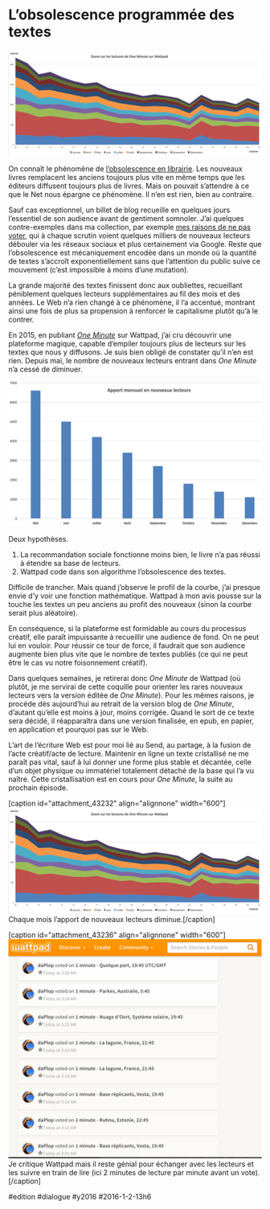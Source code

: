 # L’obsolescence programmée des textes

![](_i/cumul.png)

On connaît le phénomène de [l’obsolescence en librairie](http://bfmbusiness.bfmtv.com/entreprise/en-25-ans-deux-fois-plus-de-livres-publies-mais-de-moins-en-moins-lus-939018.html). Les nouveaux livres remplacent les anciens toujours plus vite en même temps que les éditeurs diffusent toujours plus de livres. Mais on pouvait s’attendre à ce que le Net nous épargne ce phénomène. Il n’en est rien, bien au contraire.

Sauf cas exceptionnel, un billet de blog recueille en quelques jours l’essentiel de son audience avant de gentiment somnoler. J’ai quelques contre-exemples dans ma collection, par exemple [mes raisons de ne pas voter](../../2012/4/je-brule-ma-carte-electeur-100-raisons-pour-ne-pas-voter.md), qui à chaque scrutin voient quelques milliers de nouveaux lecteurs débouler via les réseaux sociaux et plus certainement via Google. Reste que l’obsolescence est mécaniquement encodée dans un monde où la quantité de textes s’accroît exponentiellement sans que l’attention du public suive ce mouvement (c’est impossible à moins d’une mutation).

La grande majorité des textes finissent donc aux oubliettes, recueillant péniblement quelques lecteurs supplémentaires au fil des mois et des années. Le Web n’a rien changé à ce phénomène, il l’a accentué, montrant ainsi une fois de plus sa propension à renforcer le capitalisme plutôt qu’à le contrer.

En 2015, en publiant *[One Minute](../../page/une-minute)* sur Wattpad, j’ai cru découvrir une plateforme magique, capable d’empiler toujours plus de lecteurs sur les textes que nous y diffusons. Je suis bien obligé de constater qu’il n’en est rien. Depuis mai, le nombre de nouveaux lecteurs entrant dans *One Minute* n’a cessé de diminuer.

![Nouveaux lecteurs de One Minute](_i/wattpad.png)

Deux hypothèses.

1. La recommandation sociale fonctionne moins bien, le livre n’a pas réussi à étendre sa base de lecteurs.
2. Wattpad code dans son algorithme l’obsolescence des textes.

Difficile de trancher. Mais quand j’observe le profil de la courbe, j’ai presque envie d’y voir une fonction mathématique. Wattpad à mon avis pousse sur la touche les textes un peu anciens au profit des nouveaux (sinon la courbe serait plus aléatoire).

En conséquence, si la plateforme est formidable au cours du processus créatif, elle paraît impuissante à recueillir une audience de fond. On ne peut lui en vouloir. Pour réussir ce tour de force, il faudrait que son audience augmente bien plus vite que le nombre de textes publiés (ce qui ne peut être le cas vu notre foisonnement créatif).

Dans quelques semaines, je retirerai donc *One Minute* de Wattpad (où plutôt, je me servirai de cette coquille pour orienter les rares nouveaux lecteurs vers la version éditée de *One Minute*). Pour les mêmes raisons, je procède dès aujourd’hui au retrait de la version blog de *One Minute*, d’autant qu’elle est moins à jour, moins corrigée. Quand le sort de ce texte sera décidé, il réapparaîtra dans une version finalisée, en epub, en papier, en application et pourquoi pas sur le Web.

L’art de l’écriture Web est pour moi lié au Send, au partage, à la fusion de l’acte créatif/acte de lecture. Maintenir en ligne un texte cristallisé ne me paraît pas vital, sauf à lui donner une forme plus stable et décantée, celle d’un objet physique ou immatériel totalement détaché de la base qui l’a vu naître. Cette cristallisation est en cours pour *One Minute*, la suite au prochain épisode.

[caption id="attachment\_43232" align="alignnone" width="600"]![Chaque mois l’apport de nouveaux lecteurs diminue.](_i/cumul.png) Chaque mois l’apport de nouveaux lecteurs diminue.[/caption]

[caption id="attachment\_43236" align="alignnone" width="600"]![Je critique Wattpad mais il reste génial pour échanger avec les lecteurs et les suivre en train de lire (ici 2 minutes de lecture par minute avant un vote).](_i/suivi.png) Je critique Wattpad mais il reste génial pour échanger avec les lecteurs et les suivre en train de lire (ici 2 minutes de lecture par minute avant un vote).[/caption]



#edition #dialogue #y2016 #2016-1-2-13h6
